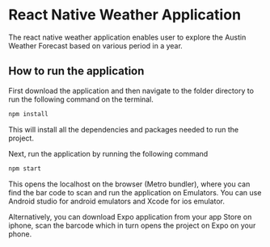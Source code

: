 # React Native Weather Application

The react native weather application enables user to explore the Austin Weather Forecast based on various period in a year.

## How to run the application

First download the application and then navigate to the folder directory to run the following command on the terminal.

```bash
npm install
```

This will install all the dependencies and packages needed to run the project.

Next, run the application by running the following command

```bash
npm start
```

This opens the localhost on the browser (Metro bundler), where you can find the bar code to scan and run the application on Emulators. 
You can use Android studio for android emulators and Xcode for ios emulator.

Alternatively, you can download Expo application from your app Store on iphone, scan the barcode which in turn opens the project on Expo on your phone.
